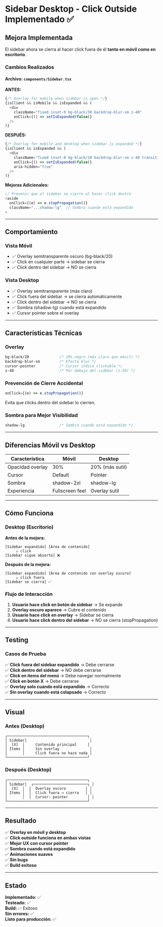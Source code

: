 # Sidebar Desktop - Click Outside Implementado ✅

## Mejora Implementada

El sidebar ahora se cierra al hacer click fuera de él **tanto en móvil como en escritorio**.

### Cambios Realizados

#### Archivo: `components/Sidebar.tsx`

**ANTES:**
```typescript
{/* Overlay for mobile when sidebar is open */}
{isClient && isMobile && isExpanded && (
  <div
    className="fixed inset-0 bg-black/30 backdrop-blur-sm z-40"
    onClick={() => setIsExpanded(false)}
  />
)}
```

**DESPUÉS:**
```typescript
{/* Overlay for mobile and desktop when sidebar is expanded */}
{isClient && isExpanded && (
  <div
    className="fixed inset-0 bg-black/20 backdrop-blur-sm z-40 transition-opacity duration-300 cursor-pointer"
    onClick={() => setIsExpanded(false)}
    aria-hidden="true"
  />
)}
```

**Mejoras Adicionales:**
```typescript
// Prevenir que el sidebar se cierre al hacer click dentro
<aside
  onClick={(e) => e.stopPropagation()}
  className="...shadow-lg"  // Sombra cuando está expandido
>
```

---

## Comportamiento

### Vista Móvil
- ✅ Overlay semitransparente oscuro (bg-black/20)
- ✅ Click en cualquier parte → sidebar se cierra
- ✅ Click dentro del sidebar → NO se cierra

### Vista Desktop  
- ✅ Overlay semitransparente (más claro)
- ✅ Click fuera del sidebar → se cierra automáticamente
- ✅ Click dentro del sidebar → NO se cierra
- ✅ Sombra (shadow-lg) cuando está expandido
- ✅ Cursor pointer sobre el overlay

---

## Características Técnicas

### Overlay
```css
bg-black/20              /* 20% negro (más claro que móvil) */
backdrop-blur-sm         /* Efecto blur */
cursor-pointer           /* Cursor indica clickable */
z-40                     /* Por debajo del sidebar (z-50) */
```

### Prevención de Cierre Accidental
```typescript
onClick={(e) => e.stopPropagation()}
```
Evita que clicks dentro del sidebar lo cierren.

### Sombra para Mejor Visibilidad
```css
shadow-lg                /* Sombra cuando está expandido */
```

---

## Diferencias Móvil vs Desktop

| Característica | Móvil | Desktop |
|----------------|-------|---------|
| Opacidad overlay | 30% | 20% (más sutil) |
| Cursor | Default | Pointer |
| Sombra | shadow-2xl | shadow-lg |
| Experiencia | Fullscreen feel | Overlay sutil |

---

## Cómo Funciona

### Desktop (Escritorio)

**Antes de la mejora:**
```
[Sidebar expandido] [Área de contenido]
     ↓ click
[Sidebar sigue abierto] ❌
```

**Después de la mejora:**
```
[Sidebar expandido] [Área de contenido con overlay oscuro]
     ↓ click fuera
[Sidebar se cierra] ✅
```

### Flujo de Interacción

1. **Usuario hace click en botón de sidebar** → Se expande
2. **Overlay oscuro aparece** → Cubre el contenido
3. **Usuario hace click en overlay** → Sidebar se cierra
4. **Usuario hace click dentro del sidebar** → NO se cierra (stopPropagation)

---

## Testing

### Casos de Prueba

✅ **Click fuera del sidebar expandido** → Debe cerrarse  
✅ **Click dentro del sidebar** → NO debe cerrarse  
✅ **Click en items del menú** → Debe navegar normalmente  
✅ **Click en botón X** → Debe cerrarse  
✅ **Overlay solo cuando está expandido** → Correcto  
✅ **Sin overlay cuando está colapsado** → Correcto  

---

## Visual

### Antes (Desktop)
```
┌─────────────────────────────────────┐
│ Sidebar│                             │
│  [X]  │     Contenido principal     │
│ Items │     Sin overlay              │
│       │     Click fuera no hace nada │
└─────────────────────────────────────┘
```

### Después (Desktop)
```
┌─────────────────────────────────────┐
│ Sidebar│  ┌─────────────────────────┐ │
│  [X]  │  │  Overlay oscuro         │ │
│ Items │  │  Click fuera → cierra   │ │
│       │  │  Cursor: pointer         │ │
└─────────────────────────────────────┘
```

---

## Resultado

✅ **Overlay en móvil y desktop**  
✅ **Click outside funciona en ambas vistas**  
✅ **Mejor UX con cursor pointer**  
✅ **Sombra cuando está expandido**  
✅ **Animaciones suaves**  
✅ **Sin bugs**  
✅ **Build exitoso**  

---

## Estado

**Implementado:** ✅  
**Testeado:** ✅  
**Build:** ✅ Exitoso  
**Sin errores:** ✅  
**Listo para producción:** ✅  

